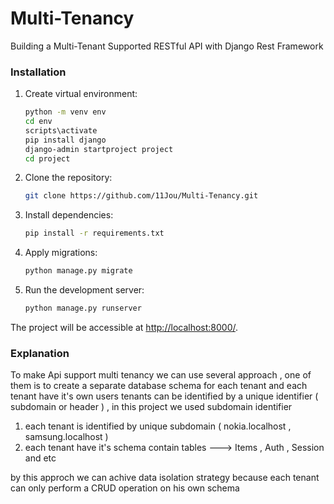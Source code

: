 # Multi-Tenancy
Building a Multi-Tenant Supported RESTful API with Django Rest Framework

### Installation
1. Create virtual environment:

   ```bash
   python -m venv env
   cd env
   scripts\activate
   pip install django
   django-admin startproject project
   cd project

2. Clone the repository:

    ```bash
    git clone https://github.com/11Jou/Multi-Tenancy.git
    ```

3. Install dependencies:

    ```bash
    pip install -r requirements.txt
    ```

4. Apply migrations:

    ```bash
    python manage.py migrate
    ```

5. Run the development server:

    ```bash
    python manage.py runserver
    ```

The project will be accessible at [http://localhost:8000/](http://localhost:8000/).

### Explanation
To make Api support multi tenancy we can use several approach , one of them is to create a separate database schema for each tenant and each tenant have it's own users
tenants can be identified by a unique identifier ( subdomain or header ) , in this project we used subdomain identifier

1. each tenant is identified by unique subdomain ( nokia.localhost , samsung.localhost )
2. each tenant have it's schema contain tables ---> Items , Auth , Session and etc

by this approch we can achive data isolation strategy because each tenant can only perform a CRUD operation on his own schema
